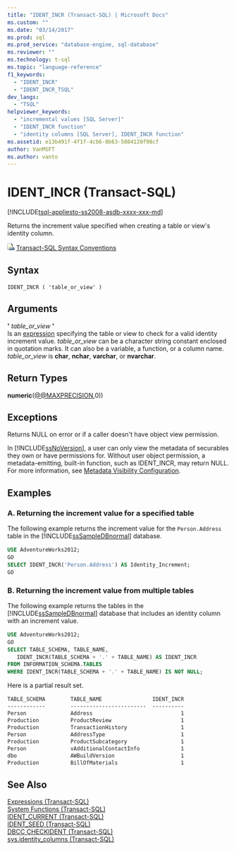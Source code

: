 ```yaml
---
title: "IDENT_INCR (Transact-SQL) | Microsoft Docs"
ms.custom: ""
ms.date: "03/14/2017"
ms.prod: sql
ms.prod_service: "database-engine, sql-database"
ms.reviewer: ""
ms.technology: t-sql
ms.topic: "language-reference"
f1_keywords: 
  - "IDENT_INCR"
  - "IDENT_INCR_TSQL"
dev_langs: 
  - "TSQL"
helpviewer_keywords: 
  - "incremental values [SQL Server]"
  - "IDENT_INCR function"
  - "identity columns [SQL Server], IDENT_INCR function"
ms.assetid: e13b491f-4f1f-4cb6-8b63-5084120f98cf
author: VanMSFT
ms.author: vanto
---
```

# IDENT_INCR (Transact-SQL)
[!INCLUDE[tsql-appliesto-ss2008-asdb-xxxx-xxx-md](../../includes/tsql-appliesto-ss2008-asdb-xxxx-xxx-md.md)]

Returns the increment value specified when creating a table or view's identity column.  
  
![Article link icon](../../database-engine/configure-windows/media/topic-link.gif "Topic link icon") [Transact-SQL Syntax Conventions](../../t-sql/language-elements/transact-sql-syntax-conventions-transact-sql.md)  
  
## Syntax  
  
```  
IDENT_INCR ( 'table_or_view' )  
```  
  
## Arguments  
**'** *table_or_view* **'**  
Is an [expression](../../t-sql/language-elements/expressions-transact-sql.md) specifying the table or view to check for a valid identity increment value. *table_or_view* can be a character string constant enclosed in quotation marks. It can also be a variable, a function, or a column name. *table_or_view* is **char**, **nchar**, **varchar**, or **nvarchar**.  
  
## Return Types  
**numeric**([@@MAXPRECISION](../../t-sql/functions/max-precision-transact-sql.md),0))  
  
## Exceptions  
Returns NULL on error or if a caller doesn't have object view permission.  
  
In [!INCLUDE[ssNoVersion](../../includes/ssnoversion-md.md)], a user can only view the metadata of securables they own or have permissions for. Without user object permission, a metadata-emitting, built-in function, such as IDENT_INCR, may return NULL. For more information, see [Metadata Visibility Configuration](../../relational-databases/security/metadata-visibility-configuration.md).  
  
## Examples  
  
### A. Returning the increment value for a specified table  
 The following example returns the increment value for the `Person.Address` table in the [!INCLUDE[ssSampleDBnormal](../../includes/sssampledbnormal-md.md)] database.  
  
```sql  
USE AdventureWorks2012;  
GO  
SELECT IDENT_INCR('Person.Address') AS Identity_Increment;  
GO  
```  
  
### B. Returning the increment value from multiple tables  
 The following example returns the tables in the [!INCLUDE[ssSampleDBnormal](../../includes/sssampledbnormal-md.md)] database that includes an identity column with an increment value.  
  
```sql  
USE AdventureWorks2012;  
GO  
SELECT TABLE_SCHEMA, TABLE_NAME,   
   IDENT_INCR(TABLE_SCHEMA + '.' + TABLE_NAME) AS IDENT_INCR  
FROM INFORMATION_SCHEMA.TABLES  
WHERE IDENT_INCR(TABLE_SCHEMA + '.' + TABLE_NAME) IS NOT NULL;  
```  
  
 Here is a partial result set.  
  
 ```
 TABLE_SCHEMA        TABLE_NAME                IDENT_INCR  
------------        ------------------------  ----------  
Person              Address                            1  
Production          ProductReview                      1  
Production          TransactionHistory                 1  
Person              AddressType                        1  
Production          ProductSubcategory                 1  
Person              vAdditionalContactInfo             1  
dbo                 AWBuildVersion                     1  
Production          BillOfMaterials                    1
```  
  
## See Also  
 [Expressions &#40;Transact-SQL&#41;](../../t-sql/language-elements/expressions-transact-sql.md)   
 [System Functions &#40;Transact-SQL&#41;](../../relational-databases/system-functions/system-functions-category-transact-sql.md)   
 [IDENT_CURRENT &#40;Transact-SQL&#41;](../../t-sql/functions/ident-current-transact-sql.md)   
 [IDENT_SEED &#40;Transact-SQL&#41;](../../t-sql/functions/ident-seed-transact-sql.md)   
 [DBCC CHECKIDENT &#40;Transact-SQL&#41;](../../t-sql/database-console-commands/dbcc-checkident-transact-sql.md)   
 [sys.identity_columns &#40;Transact-SQL&#41;](../../relational-databases/system-catalog-views/sys-identity-columns-transact-sql.md)  
  
  
